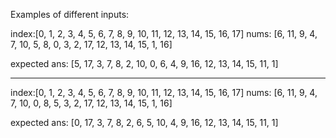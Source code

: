 Examples of different inputs:

index:[0,  1, 2, 3, 4,  5, 6, 7, 8, 9, 10, 11, 12, 13, 14, 15, 16, 17]
nums: [6, 11, 9, 4, 7, 10, 5, 8, 0, 3,  2, 17, 12, 13, 14, 15,  1, 16]

expected ans: [5, 17, 3, 7, 8, 2, 10, 0, 6, 4, 9, 16, 12, 13, 14, 15, 11, 1]

---

index:[0,  1, 2, 3, 4,  5, 6, 7, 8, 9, 10, 11, 12, 13, 14, 15, 16, 17]
nums: [6, 11, 9, 4, 7, 10, 0, 8, 5, 3,  2, 17, 12, 13, 14, 15,  1, 16]

expected ans: [0, 17, 3, 7, 8, 2, 6, 5, 10, 4, 9, 16, 12, 13, 14, 15, 11, 1]

